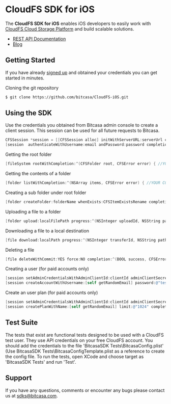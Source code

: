 # CloudFS SDK for iOS
  
The **CloudFS SDK for iOS** enables iOS developers to easily work with [CloudFS Cloud Storage Platform](https://www.bitcasa.com/cloudfs/) and build scalable solutions.

* [REST API Documentation](https://developer.bitcasa.com/cloudfs-api-documentation/)
* [Blog](http://blog.bitcasa.com/) 

## Getting Started

If you have already [signed up](http://access.bitcasa.com/Sign-Up/Info/Prototype/) and obtained your credentials you can get started in minutes.


Cloning the git repository

  ```bash
  $ git clone https://github.com/bitcasa/CloudFS-iOS.git
  ```

## Using the SDK

Use the credentials you obtained from Bitcasa admin console to create a client session. This session can be used for all future requests to Bitcasa.

```objective-c
CFSSession *session = [[CFSSession alloc] initWithServerURL:serverUrl clientId:appId clientSecret:appSecret];
[session  authenticateWithUsername:email andPassword:password completion:^(NSString token, BOOL success, CFSError error){ //YOUR CODE }];
```

Getting the root folder

```objective-c
[fileSystem rootWithCompletion:^(CFSFolder root, CFSError error) { //YOUR CODE }];
```

Getting the contents of a folder

```objective-c
[folder listWithCompletion:^(NSArray items, CFSError error) { //YOUR CODE }];
```

Creating a sub folder under root folder

```objective-c
[folder createFolder:folderName whenExists:CFSItemExistsRename completion:^(CFSFolder newDir, CFSError error) { //YOUR CODE }];
```
Uploading a file to a folder

```objective-c
[folder upload:localFilePath progress:^(NSInteger uploadId, NSString path, int64_t completedBytes, int64_t totalBytes) { } completion:^(NSInteger uploadId, NSString path, CFSFile cfsFile, CFSError error) { //your code }];
```

Downloading a file to a local destination

```objective-c
[file download:localPath progress:^(NSInteger transferId, NSString path, int64_t completedBytes, int64_t totalBytes) { //Your code } completion:^(NSInteger transferId, NSString path, CFSFile file, CFSError error) { //you code }];
```

Deleting a file

```objective-c
[file deleteWithCommit:YES force:NO completion:^(BOOL success, CFSError *error) { //YOUR CODE }];
```

Creating a user (for paid accounts only)

```objective-c
[session setAdminCredentialsWithAdminClientId:clientId adminClientSecret:adminSecret];
[session createAccountWithUsername:[self getRandomEmail] password:@"test123" email:nil firstName:nil lastName:nil logInTocreatedUser:NO WithCompletion:^(CFSUser user, CFSError error) { //YOUR CODE }];
```

Create an user plan (for paid accounts only)

```objective-c
[session setAdminCredentialsWithAdminClientId:clientId adminClientSecret:adminSecret];
[session createPlanWithName:[self getRandomEmail] limit:@"1024" completion:^(CFSPlan *plan, CFSError *error) { //YOUR CODE }];					
```

## Test Suite

The tests that exist are functional tests designed to be used with a CloudFS test user. They use API credentials on your free CloudFS account. You should add the credentials to the file 'BitcasaSDK Tests\BitcasaConfig.plist' (Use BitcasaSDK Tests\BitcasaConfigTemplate.plist as a reference to create the config file.
To run the tests, open XCode and choose target as 'BitcasaSDK Tests' and run 'Test'.

## Support

If you have any questions, comments or encounter any bugs please contact us at sdks@bitcasa.com.